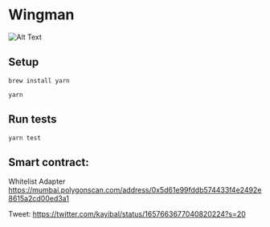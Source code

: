 # Wingman

![Alt Text](https://cdn.discordapp.com/attachments/1046536472532103208/1106644607388897391/cz_purple_and_yellow_airplane_cockpit_illustration_5efc3e31-9395-45e0-a355-99474b37a214.png)

## Setup
```
brew install yarn

yarn
```

## Run tests

```
yarn test
```

## Smart contract:

Whitelist Adapter
https://mumbai.polygonscan.com/address/0x5d61e99fddb574433f4e2492e8615a2cd00ed3a1

Tweet:
https://twitter.com/kayibal/status/1657663677040820224?s=20